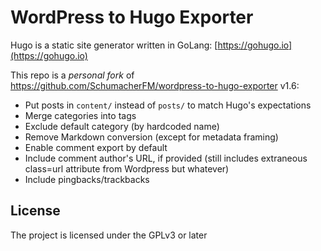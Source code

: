 # WordPress to Hugo Exporter

Hugo is a static site generator written in GoLang:
[https://gohugo.io](https://gohugo.io)

This repo is a *personal fork* of
https://github.com/SchumacherFM/wordpress-to-hugo-exporter v1.6:

- Put posts in `content/` instead of `posts/` to match Hugo's
  expectations
- Merge categories into tags
- Exclude default category (by hardcoded name)
- Remove Markdown conversion (except for metadata framing)
- Enable comment export by default
- Include comment author's URL, if provided (still includes extraneous
  class=url attribute from Wordpress but whatever)
- Include pingbacks/trackbacks

## License

The project is licensed under the GPLv3 or later

